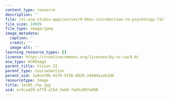 ```yaml
---
content_type: resource
description: ''
file: /ol-ocw-studio-app/courses/9-00sc-introduction-to-psychology-fall-2011/ec5cad29af78a15d3eb0feb5c097a980_lec05_chp.jpg
file_size: 14939
file_type: image/jpeg
image_metadata:
  caption: ''
  credit: ''
  image-alt: ''
learning_resource_types: []
license: https://creativecommons.org/licenses/by-nc-sa/4.0/
ocw_type: OCWImage
parent_title: Vision II
parent_type: CourseSection
parent_uid: 1a9cef0b-4270-5f26-8826-24e84aceb1db
resourcetype: Image
title: lec05_chp.jpg
uid: ec5cad29-af78-a15d-3eb0-feb5c097a980
---
```

